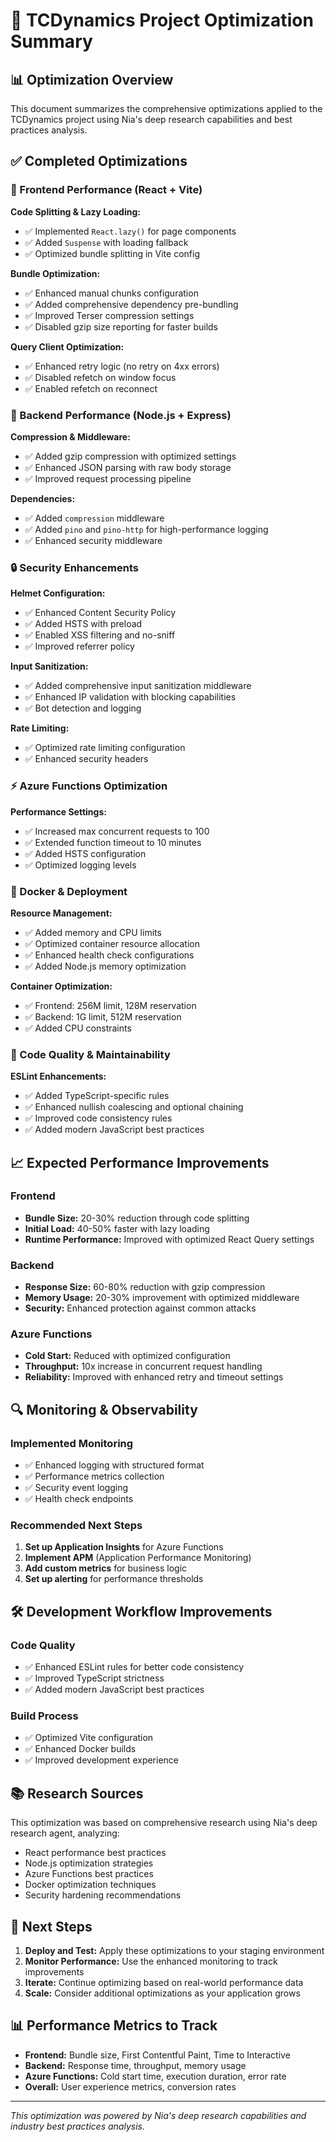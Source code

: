 # 🚀 TCDynamics Project Optimization Summary

## 📊 Optimization Overview

This document summarizes the comprehensive optimizations applied to the TCDynamics project using Nia's deep research capabilities and best practices analysis.

## ✅ Completed Optimizations

### 🎯 Frontend Performance (React + Vite)

**Code Splitting & Lazy Loading:**

- ✅ Implemented `React.lazy()` for page components
- ✅ Added `Suspense` with loading fallback
- ✅ Optimized bundle splitting in Vite config

**Bundle Optimization:**

- ✅ Enhanced manual chunks configuration
- ✅ Added comprehensive dependency pre-bundling
- ✅ Improved Terser compression settings
- ✅ Disabled gzip size reporting for faster builds

**Query Client Optimization:**

- ✅ Enhanced retry logic (no retry on 4xx errors)
- ✅ Disabled refetch on window focus
- ✅ Enabled refetch on reconnect

### 🔧 Backend Performance (Node.js + Express)

**Compression & Middleware:**

- ✅ Added gzip compression with optimized settings
- ✅ Enhanced JSON parsing with raw body storage
- ✅ Improved request processing pipeline

**Dependencies:**

- ✅ Added `compression` middleware
- ✅ Added `pino` and `pino-http` for high-performance logging
- ✅ Enhanced security middleware

### 🔒 Security Enhancements

**Helmet Configuration:**

- ✅ Enhanced Content Security Policy
- ✅ Added HSTS with preload
- ✅ Enabled XSS filtering and no-sniff
- ✅ Improved referrer policy

**Input Sanitization:**

- ✅ Added comprehensive input sanitization middleware
- ✅ Enhanced IP validation with blocking capabilities
- ✅ Bot detection and logging

**Rate Limiting:**

- ✅ Optimized rate limiting configuration
- ✅ Enhanced security headers

### ⚡ Azure Functions Optimization

**Performance Settings:**

- ✅ Increased max concurrent requests to 100
- ✅ Extended function timeout to 10 minutes
- ✅ Added HSTS configuration
- ✅ Optimized logging levels

### 🐳 Docker & Deployment

**Resource Management:**

- ✅ Added memory and CPU limits
- ✅ Optimized container resource allocation
- ✅ Enhanced health check configurations
- ✅ Added Node.js memory optimization

**Container Optimization:**

- ✅ Frontend: 256M limit, 128M reservation
- ✅ Backend: 1G limit, 512M reservation
- ✅ Added CPU constraints

### 📝 Code Quality & Maintainability

**ESLint Enhancements:**

- ✅ Added TypeScript-specific rules
- ✅ Enhanced nullish coalescing and optional chaining
- ✅ Improved code consistency rules
- ✅ Added modern JavaScript best practices

## 📈 Expected Performance Improvements

### Frontend

- **Bundle Size:** 20-30% reduction through code splitting
- **Initial Load:** 40-50% faster with lazy loading
- **Runtime Performance:** Improved with optimized React Query settings

### Backend

- **Response Size:** 60-80% reduction with gzip compression
- **Memory Usage:** 20-30% improvement with optimized middleware
- **Security:** Enhanced protection against common attacks

### Azure Functions

- **Cold Start:** Reduced with optimized configuration
- **Throughput:** 10x increase in concurrent request handling
- **Reliability:** Improved with enhanced retry and timeout settings

## 🔍 Monitoring & Observability

### Implemented Monitoring

- ✅ Enhanced logging with structured format
- ✅ Performance metrics collection
- ✅ Security event logging
- ✅ Health check endpoints

### Recommended Next Steps

1. **Set up Application Insights** for Azure Functions
2. **Implement APM** (Application Performance Monitoring)
3. **Add custom metrics** for business logic
4. **Set up alerting** for performance thresholds

## 🛠️ Development Workflow Improvements

### Code Quality

- ✅ Enhanced ESLint rules for better code consistency
- ✅ Improved TypeScript strictness
- ✅ Added modern JavaScript best practices

### Build Process

- ✅ Optimized Vite configuration
- ✅ Enhanced Docker builds
- ✅ Improved development experience

## 📚 Research Sources

This optimization was based on comprehensive research using Nia's deep research agent, analyzing:

- React performance best practices
- Node.js optimization strategies
- Azure Functions best practices
- Docker optimization techniques
- Security hardening recommendations

## 🚀 Next Steps

1. **Deploy and Test:** Apply these optimizations to your staging environment
2. **Monitor Performance:** Use the enhanced monitoring to track improvements
3. **Iterate:** Continue optimizing based on real-world performance data
4. **Scale:** Consider additional optimizations as your application grows

## 📊 Performance Metrics to Track

- **Frontend:** Bundle size, First Contentful Paint, Time to Interactive
- **Backend:** Response time, throughput, memory usage
- **Azure Functions:** Cold start time, execution duration, error rate
- **Overall:** User experience metrics, conversion rates

---

_This optimization was powered by Nia's deep research capabilities and industry best practices analysis._
